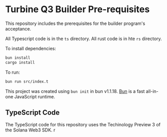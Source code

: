 # Turbine Q3 Builder Pre-requisites

This repository includes the prerequisites for the builder program's acceptance.

All Typescript code is in the `ts` directory.
All rust code is in hte `rs` directory.

To install dependencies:

```bash
bun install
cargo install
```

To run:

```bash
bun run src/index.t
```

This project was created using `bun init` in bun v1.1.18. [Bun](https://bun.sh) is a fast all-in-one JavaScript runtime.

## TypeScript Code

The TypeScript code for this repository uses the Techinology Preview 3 of the Solana Web3 SDK.
r
